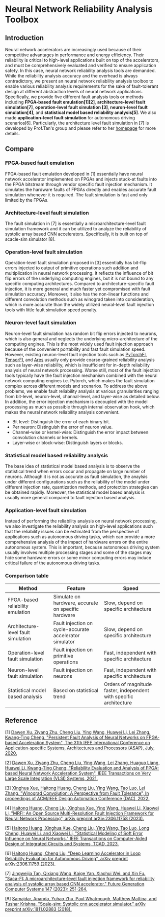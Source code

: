 # Neural Network Reliability Analysis Toolbox

## Introduction

Neural network accelerators are increasingly used because of their competitive advantages in performance and energy efficiency. Their reliability is critical to high-level applications built on top of the accelerators, and must be comprehensively evaluated and verified to ensure application safety. In this case, neural network reliability analysis tools are demanded. While the reliability analysis accuracy and the overhead is always contradictory, we present an neural network reliability analysis toolbox to enable various reliability analysis requirements for the sake of fault-tolerant design at different abstraction levels of neural network applications. Specifically, we provide five different fault analysis tools or methods including **FPGA-based fault emulation[1][2]**, **architecture-level fault simulation[7]**, **operation-level fault simulation [3]**, **neuron-level fault simulation[4]**, and **statistical model based reliability analysis[5]**. We also made **application-level fault simulation** for autonomous driving scenarios[6]. Particularly, the architecture level fault simulation in [7] is developed by Prof.Tan's group and please refer to her [homepage](https://jingweijiatan.github.io/) for more details. 

## Compare

### FPGA-based fault emulation

FPGA-based fault emulation developed in [1] essentially have neural network accelerator implemented on FPGAs and injects stuck-at faults into the FPGA bitstream through vendor specific fault injection mechanism. It simulates the hardware faults of FPGAs directly and enables accurate fault simulation whenever it is required. The fault simulation is fast and only limited by the FPGAs.

### Architecture-level fault simulation
The fault simulation in [7] is essentially a microarchitecture-level fault simulation framework and it can be utilized to analyze the reliability of systolic array based CNN accelerators. Specifically, it is built on top of scacle-sim simulator [8].

### Operation-level fault simulation

Operation-level fault simulation proposed in [3] essentially has bit-flip errors injected to output of primitive operations such addition and multiplication in neural network processing. It reflects the influence of bit flip errors of the underlying computing engines, but it is not bound to any specific computing architectures. Compared to architecture-specific fault injection, it is more general and much faster yet compromised with fault simulation accuracy. Moreover, it also has the non-linear functions and different convolution methods such as winograd taken into consideration, which is more accurate than the widely utilized neural-level fault injection tools with little fault simulation speed penalty. 

### Neuron-level fault simulation

Neuron-level fault simulation has random bit flip errors injected to neurons, which is also general and neglects the underlying micro-architecture of the computing engines. This is the most widely used fault injection approach because of the convenient portability and fast fault simulation speed. However, existing neuron-level fault injection tools such as [PyTorchFI](https://github.com/pytorchfi/pytorchfi), [TensorFI](https://github.com/DependableSystemsLab/TensorFI), and [Ares](https://github.com/alugupta/ares) usually only provide coarse-grained reliability analysis such as layer-wise reliability, which is insufficient for in-depth reliability analysis of neural network processing. Worse still, most of the fault injection tools typically have the fault injection mechanism combined with the neural network computing engines i.e. Pytorch, which makes the fault simulation complex across different models and scenarios. To address the above problems, we enable fault reliability analysis at various granularities ranging from bit-level, neuron-level, channal-level, and layer-wise as detailed below. In addition, the error injection mechanism is decoupled with the model processing as much as possible through internal observation hook, which makes the neural network reliability analysis convenient.

- Bit level: Distinguish the error of each binary bit.
- Per neuron: Distinguish the error of neuron value.
- Channel-wise or kernel-wise: Distinguish the error impact between convolution channels or kernels.
- Layer-wise or block-wise: Distinguish layers or blocks.

### Statistical model based reliability analysis

The base idea of statistical model based analysis is to observe the statistical trend when errors occur and propagate on large number of neurons. Although it is not as accurate as fault simulation, the anaylsis under different configurations such as the reliability of the model under different injection rate, quantization methods, and protection strategies can be obtained rapidly. Moreover, the statistical model based analysis is usually more general compared to fault injection based analysis. 

### Application-level fault simulation

Instead of performing the reliability analysis on neural network processing, we also investigate the reliability analysis on high-level applications such that the reliability issues can be estimated from the perspective of applications such as autonomous driving tasks, which can provide a more comprehensive analysis of the impact of hardware errors on the entire autonomous system. This is important, because autonomous driving system usually involves multiple processing stages and some of the stages may hide some hardware errors or some minor computing errors may induce critical failure of the autonomous driving tasks. 

### Comparison table

|Method|Feature|Speed|
|-|-|-|
|FPGA-based reliability emulation|Simulate on hardware, accurate on specific hardware|Slow, depend on specific architecture|
|Architecture-level fault simulation|Fault injection on cycle-accurate accelerator simulator| Slow, depend on specific architecture|
|Operation-level fault simulation|Fault injection on primitive operations|Fast, independent with specific architecture|
|Neuron-level fault simulation|Fault injection on neurons|Fast, independent with specific architecture|
|Statistical model based analysis|Based on statistical trend|Orders of magnitude faster, independent with specific architecture|

## Reference

[1] [Dawen Xu, Ziyang Zhu, Cheng Liu, Ying Wang, Huawei Li, Lei Zhang, Kwang-Ting Cheng, "Persistent Fault Analysis of Neural Networks on FPGA-based Acceleration System", The 31th IEEE International Conference on Application-specific Systems, Architectures and Processors (ASAP), July, 2020.](https://ieeexplore.ieee.org/document/9153244)

[2] [Dawen Xu, Ziyang Zhu, Cheng Liu, Ying Wang, Lei Zhang, Huaguo Liang, Huawei Li, Kwang-Ting Cheng, "Reliability Evaluation and Analysis of FPGA-based Neural Network Acceleration System", IEEE Transactions on Very Large Scale Integration (VLSI) Systems, 2021.](https://ieeexplore.ieee.org/document/9316989)

[3] [Xinghua Xue, Haitong Huang, Cheng Liu, Ying Wang, Tao Luo, Lei Zhang, "Winograd Convolution: A Perspective from Fault Tolerance", In proceedings of ACM/IEEE Design Automation Conference (DAC), 2022.](https://dl.acm.org/doi/10.1145/3489517.3530531)

[4] [Haitong Huang, Cheng Liu, Xinghua Xue, Ying Wang, Huawei Li, Xiaowei Li, "MRFI: An Open Source Multi-Resolution Fault Injection Framework for Neural Network Processing", arXiv preprint arXiv:2306.11758 (2023).](https://arxiv.org/abs/2306.11758)

[5] [Haitong Huang, Xinghua Xue, Cheng Liu, Ying Wang, Tao Luo, Long Cheng, Huawei Li, and Xiaowei Li, "Statistical Modeling of Soft Error Influence on Neural Networks." IEEE Transactions on Computer-Aided Design of Integrated Circuits and Systems, TCAD, 2023.](https://ieeexplore.ieee.org/document/10098868)

[6] [Haitong Huang, Cheng Liu, "Deep Learning Accelerator in Loop Reliability Evaluation for Autonomous Driving", arXiv preprint arXiv:2306.11759 (2023).](https://arxiv.org/abs/2306.11759)

[7] [Jingweijia Tan, Qixiang Wang, Kaige Yan, Xiaohui Wei, and Xin Fu. "Saca-FI: A microarchitecture-level fault injection framework for reliability analysis of systolic array based CNN accelerator." Future Generation Computer Systems 147 (2023): 251-264.](https://www.sciencedirect.com/science/article/abs/pii/S0167739X2300184X)

[8] [Samajdar, Ananda, Yuhao Zhu, Paul Whatmough, Matthew Mattina, and Tushar Krishna. "Scale-sim: Systolic cnn accelerator simulator." arXiv preprint arXiv:1811.02883 (2018).](https://arxiv.org/abs/1811.02883)
